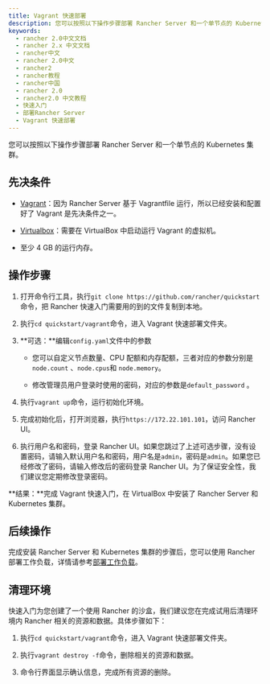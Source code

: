 ```yaml
---
title: Vagrant 快速部署
description: 您可以按照以下操作步骤部署 Rancher Server 和一个单节点的 Kubernetes 集群。
keywords:
  - rancher 2.0中文文档
  - rancher 2.x 中文文档
  - rancher中文
  - rancher 2.0中文
  - rancher2
  - rancher教程
  - rancher中国
  - rancher 2.0
  - rancher2.0 中文教程
  - 快速入门
  - 部署Rancher Server
  - Vagrant 快速部署
---
```


您可以按照以下操作步骤部署 Rancher Server 和一个单节点的 Kubernetes 集群。

## 先决条件

- [Vagrant](https://www.vagrantup.com)：因为 Rancher Server 基于 Vagrantfile 运行，所以已经安装和配置好了 Vagrant 是先决条件之一。

- [Virtualbox](https://www.virtualbox.org)：需要在 VirtualBox 中启动运行 Vagrant 的虚拟机。

- 至少 4 GB 的运行内存。

## 操作步骤

1. 打开命令行工具，执行`git clone https://github.com/rancher/quickstart`命令，把 Rancher 快速入门需要用的到的文件复制到本地。

1. 执行`cd quickstart/vagrant`命令，进入 Vagrant 快速部署文件夹。

1. **可选：**编辑`config.yaml`文件中的参数

   - 您可以自定义节点数量、CPU 配额和内存配额，三者对应的参数分别是`node.count` 、`node.cpus`和 `node.memory`。

   - 修改管理员用户登录时使用的密码，对应的参数是`default_password` 。

1. 执行`vagrant up`命令，运行初始化环境。

1. 完成初始化后，打开浏览器，执行`https://172.22.101.101`，访问 Rancher UI。

1. 执行用户名和密码，登录 Rancher UI。如果您跳过了上述可选步骤，没有设置密码，请输入默认用户名和密码，用户名是`admin`，密码是`admin`。如果您已经修改了密码，请输入修改后的密码登录 Rancher UI。为了保证安全性，我们建议您定期修改登录密码。

**结果：**完成 Vagrant 快速入门，在 VirtualBox 中安装了 Rancher Server 和 Kubernetes 集群。

## 后续操作

完成安装 Rancher Server 和 Kubernetes 集群的步骤后，您可以使用 Rancher 部署工作负载，详情请参考[部署工作负载](/docs/rancher2/quick-start-guide/workload/_index)。

## 清理环境

快速入门为您创建了一个使用 Rancher 的沙盒，我们建议您在完成试用后清理环境内 Rancher 相关的资源和数据。具体步骤如下：

1. 执行`cd quickstart/vagrant`命令，进入 Vagrant 快速部署文件夹。

1. 执行`vagrant destroy -f`命令，删除相关的资源和数据。

1. 命令行界面显示确认信息，完成所有资源的删除。
